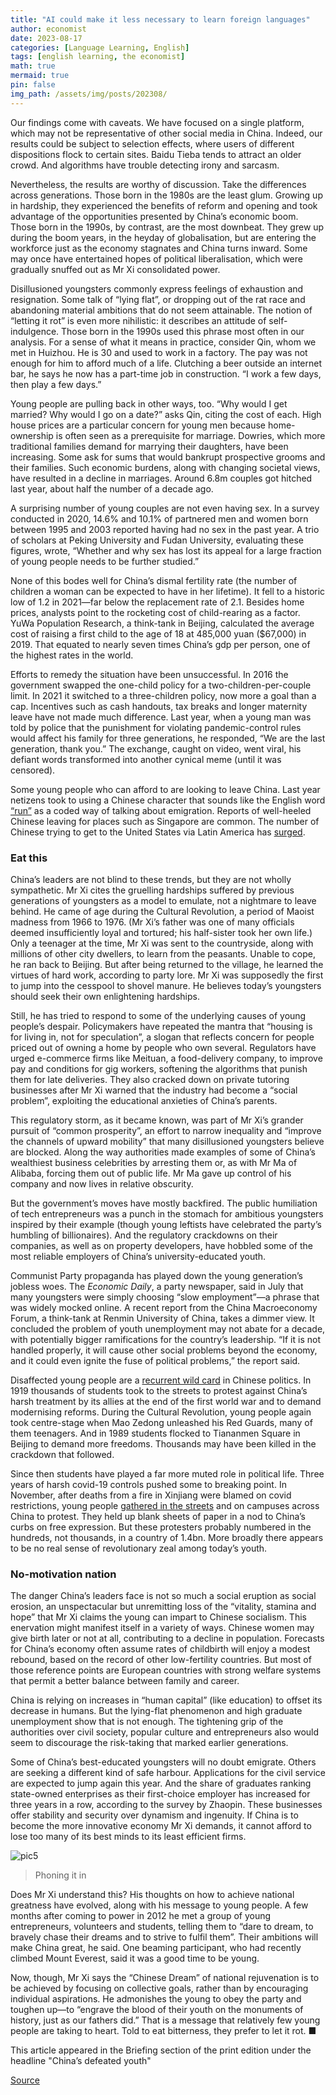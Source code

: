 ```yaml
---
title: "AI could make it less necessary to learn foreign languages"
author: economist
date: 2023-08-17
categories: [Language Learning, English]
tags: [english learning, the economist]
math: true
mermaid: true
pin: false
img_path: /assets/img/posts/202308/
---
```




Our findings come with caveats. We have focused on a single platform, which may not be representative of other social media in China. Indeed, our results could be subject to selection effects, where users of different dispositions flock to certain sites. Baidu Tieba tends to attract an older crowd. And algorithms have trouble detecting irony and sarcasm.

Nevertheless, the results are worthy of discussion. Take the differences across generations. Those born in the 1980s are the least glum. Growing up in hardship, they experienced the benefits of reform and opening and took advantage of the opportunities presented by China’s economic boom. Those born in the 1990s, by contrast, are the most downbeat. They grew up during the boom years, in the heyday of globalisation, but are entering the workforce just as the economy stagnates and China turns inward. Some may once have entertained hopes of political liberalisation, which were gradually snuffed out as Mr Xi consolidated power.

Disillusioned youngsters commonly express feelings of exhaustion and resignation. Some talk of “lying flat”, or dropping out of the rat race and abandoning material ambitions that do not seem attainable. The notion of “letting it rot” is even more nihilistic: it describes an attitude of self-indulgence. Those born in the 1990s used this phrase most often in our analysis. For a sense of what it means in practice, consider Qin, whom we met in Huizhou. He is 30 and used to work in a factory. The pay was not enough for him to afford much of a life. Clutching a beer outside an internet bar, he says he now has a part-time job in construction. “I work a few days, then play a few days.”

Young people are pulling back in other ways, too. “Why would I get married? Why would I go on a date?” asks Qin, citing the cost of each. High house prices are a particular concern for young men because home-ownership is often seen as a prerequisite for marriage. Dowries, which more traditional families demand for marrying their daughters, have been increasing. Some ask for sums that would bankrupt prospective grooms and their families. Such economic burdens, along with changing societal views, have resulted in a decline in marriages. Around 6.8m couples got hitched last year, about half the number of a decade ago.

A surprising number of young couples are not even having sex. In a survey conducted in 2020, 14.6% and 10.1% of partnered men and women born between 1995 and 2003 reported having had no sex in the past year. A trio of scholars at Peking University and Fudan University, evaluating these figures, wrote, “Whether and why sex has lost its appeal for a large fraction of young people needs to be further studied.”

None of this bodes well for China’s dismal fertility rate (the number of children a woman can be expected to have in her lifetime). It fell to a historic low of 1.2 in 2021—far below the replacement rate of 2.1. Besides home prices, analysts point to the rocketing cost of child-rearing as a factor. YuWa Population Research, a think-tank in Beijing, calculated the average cost of raising a first child to the age of 18 at 485,000 yuan ($67,000) in 2019. That equated to nearly seven times China’s gdp per person, one of the highest rates in the world.

Efforts to remedy the situation have been unsuccessful. In 2016 the government swapped the one-child policy for a two-children-per-couple limit. In 2021 it switched to a three-children policy, now more a goal than a cap. Incentives such as cash handouts, tax breaks and longer maternity leave have not made much difference. Last year, when a young man was told by police that the punishment for violating pandemic-control rules would affect his family for three generations, he responded, “We are the last generation, thank you.” The exchange, caught on video, went viral, his defiant words transformed into another cynical meme (until it was censored).

Some young people who can afford to are looking to leave China. Last year netizens took to using a Chinese character that sounds like the English word [“run”](https://www.economist.com/china/2022/05/05/chinas-young-elite-are-considering-moving-abroad) as a coded way of talking about emigration. Reports of well-heeled Chinese leaving for places such as Singapore are common. The number of Chinese trying to get to the United States via Latin America has [surged](https://www.economist.com/1843/2023/08/14/return-to-china-xing-would-rather-die-in-the-jungle).

### Eat this

China’s leaders are not blind to these trends, but they are not wholly sympathetic. Mr Xi cites the gruelling hardships suffered by previous generations of youngsters as a model to emulate, not a nightmare to leave behind. He came of age during the Cultural Revolution, a period of Maoist madness from 1966 to 1976. (Mr Xi’s father was one of many officials deemed insufficiently loyal and tortured; his half-sister took her own life.) Only a teenager at the time, Mr Xi was sent to the countryside, along with millions of other city dwellers, to learn from the peasants. Unable to cope, he ran back to Beijing. But after being returned to the village, he learned the virtues of hard work, according to party lore. Mr Xi was supposedly the first to jump into the cesspool to shovel manure. He believes today’s youngsters should seek their own enlightening hardships.

Still, he has tried to respond to some of the underlying causes of young people’s despair. Policymakers have repeated the mantra that “housing is for living in, not for speculation”, a slogan that reflects concern for people priced out of owning a home by people who own several. Regulators have urged e-commerce firms like Meituan, a food-delivery company, to improve pay and conditions for gig workers, softening the algorithms that punish them for late deliveries. They also cracked down on private tutoring businesses after Mr Xi warned that the industry had become a “social problem”, exploiting the educational anxieties of China’s parents.

This regulatory storm, as it became known, was part of Mr Xi’s grander pursuit of “common prosperity”, an effort to narrow inequality and “improve the channels of upward mobility” that many disillusioned youngsters believe are blocked. Along the way authorities made examples of some of China’s wealthiest business celebrities by arresting them or, as with Mr Ma of Alibaba, forcing them out of public life. Mr Ma gave up control of his company and now lives in relative obscurity.

But the government’s moves have mostly backfired. The public humiliation of tech entrepreneurs was a punch in the stomach for ambitious youngsters inspired by their example (though young leftists have celebrated the party’s humbling of billionaires). And the regulatory crackdowns on their companies, as well as on property developers, have hobbled some of the most reliable employers of China’s university-educated youth.

Communist Party propaganda has played down the young generation’s jobless woes. The *Economic Daily*, a party newspaper, said in July that many youngsters were simply choosing “slow employment”—a phrase that was widely mocked online. A recent report from the China Macroeconomy Forum, a think-tank at Renmin University of China, takes a dimmer view. It concluded the problem of youth unemployment may not abate for a decade, with potentially bigger ramifications for the country’s leadership. “If it is not handled properly, it will cause other social problems beyond the economy, and it could even ignite the fuse of political problems,” the report said.

Disaffected young people are a [recurrent wild card](https://www.economist.com/special-report/2021/01/21/might-freedom-seeking-youths-rise-up-again) in Chinese politics. In 1919 thousands of students took to the streets to protest against China’s harsh treatment by its allies at the end of the first world war and to demand modernising reforms. During the Cultural Revolution, young people again took centre-stage when Mao Zedong unleashed his Red Guards, many of them teenagers. And in 1989 students flocked to Tiananmen Square in Beijing to demand more freedoms. Thousands may have been killed in the crackdown that followed.

Since then students have played a far more muted role in political life. Three years of harsh covid-19 controls pushed some to breaking point. In November, after deaths from a fire in Xinjiang were blamed on covid restrictions, young people [gathered in the streets](https://www.economist.com/china/2022/11/27/unrest-breaks-out-across-china-as-frustration-at-lockdowns-grows) and on campuses across China to protest. They held up blank sheets of paper in a nod to China’s curbs on free expression. But these protesters probably numbered in the hundreds, not thousands, in a country of 1.4bn. More broadly there appears to be no real sense of revolutionary zeal among today’s youth.

### No-motivation nation

The danger China’s leaders face is not so much a social eruption as social erosion, an unspectacular but unremitting loss of the “vitality, stamina and hope” that Mr Xi claims the young can impart to Chinese socialism. This enervation might manifest itself in a variety of ways. Chinese women may give birth later or not at all, contributing to a decline in population. Forecasts for China’s economy often assume rates of childbirth will enjoy a modest rebound, based on the record of other low-fertility countries. But most of those reference points are European countries with strong welfare systems that permit a better balance between family and career.

China is relying on increases in “human capital” (like education) to offset its decrease in humans. But the lying-flat phenomenon and high graduate unemployment show that is not enough. The tightening grip of the authorities over civil society, popular culture and entrepreneurs also would seem to discourage the risk-taking that marked earlier generations.

Some of China’s best-educated youngsters will no doubt emigrate. Others are seeking a different kind of safe harbour. Applications for the civil service are expected to jump again this year. And the share of graduates ranking state-owned enterprises as their first-choice employer has increased for three years in a row, according to the survey by Zhaopin. These businesses offer stability and security over dynamism and ingenuity. If China is to become the more innovative economy Mr Xi demands, it cannot afford to lose too many of its best minds to its least efficient firms.

![pic5](20230819_FBP001.jpg)

> Phoning it in

Does Mr Xi understand this? His thoughts on how to achieve national greatness have evolved, along with his message to young people. A few months after coming to power in 2012 he met a group of young entrepreneurs, volunteers and students, telling them to “dare to dream, to bravely chase their dreams and to strive to fulfil them”. Their ambitions will make China great, he said. One beaming participant, who had recently climbed Mount Everest, said it was a good time to be young.

Now, though, Mr Xi says the “Chinese Dream” of national rejuvenation is to be achieved by focusing on collective goals, rather than by encouraging individual aspirations. He admonishes the young to obey the party and toughen up—to “engrave the blood of their youth on the monuments of history, just as our fathers did.” That is a message that relatively few young people are taking to heart. Told to eat bitterness, they prefer to let it rot. ■

This article appeared in the Briefing section of the print edition under the headline "China’s defeated youth"

[Source](https://www.economist.com/briefing/2023/08/17/chinas-defeated-youth)